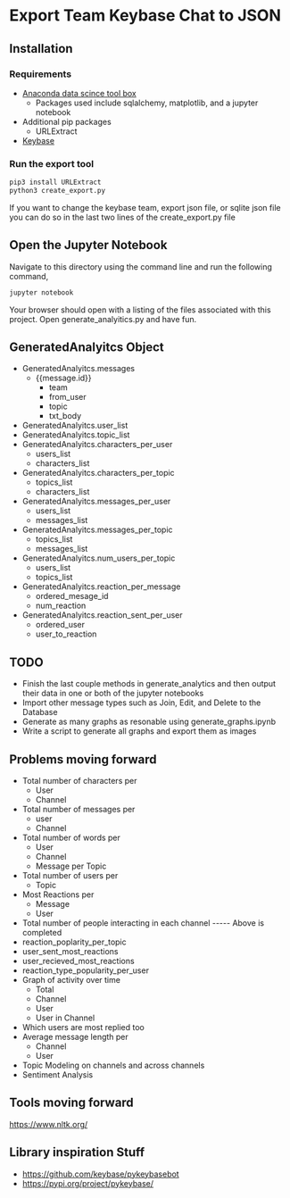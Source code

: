 # Export Team Keybase Chat to JSON

## Installation

### Requirements

* [Anaconda data scince tool box](https://www.anaconda.com/products/individual)
  * Packages used include sqlalchemy, matplotlib, and a jupyter notebook
* Additional pip packages
  * URLExtract
* [Keybase](https://keybase.io/download)

### Run the export tool

``` bash
pip3 install URLExtract
python3 create_export.py
```
If you want to change the keybase team, export json file, or sqlite json file you can do so in the last two lines of the create_export.py file

## Open the Jupyter Notebook

Navigate to this directory using the command line and run the following command,

``` bash
jupyter notebook
```

Your browser should open with a listing of the files associated with this project. Open generate_analyitics.py and have fun.


## GeneratedAnalyitcs Object

* GeneratedAnalyitcs.messages
  * {{message.id}}
    * team
    * from_user
    * topic
    * txt_body
* GeneratedAnalyitcs.user_list
* GeneratedAnalyitcs.topic_list
* GeneratedAnalyitcs.characters_per_user
  * users_list
  * characters_list
* GeneratedAnalyitcs.characters_per_topic
  * topics_list
  * characters_list
* GeneratedAnalyitcs.messages_per_user
  * users_list
  * messages_list
* GeneratedAnalyitcs.messages_per_topic
  * topics_list
  * messages_list
* GeneratedAnalyitcs.num_users_per_topic
  * users_list
  * topics_list
* GeneratedAnalyitcs.reaction_per_message
  * ordered_mesage_id
  * num_reaction
* GeneratedAnalyitcs.reaction_sent_per_user
  * ordered_user
  * user_to_reaction

## TODO

* Finish the last couple methods in generate_analytics and then output their data in one or both of the jupyter notebooks
* Import other message types such as Join, Edit, and Delete to the Database
* Generate as many graphs as resonable using generate_graphs.ipynb
* Write a script to generate all graphs and export them as images

## Problems moving forward

* Total number of characters per
  * User
  * Channel
* Total number of messages per
  * user
  * Channel
* Total number of words per
  * User
  * Channel
  * Message per Topic
* Total number of users per
  * Topic
* Most Reactions per
  * Message
  * User
* Total number of people interacting in each channel
----- Above is completed
* reaction_poplarity_per_topic
* user_sent_most_reactions
* user_recieved_most_reactions
* reaction_type_popularity_per_user
* Graph of activity over time
  * Total
  * Channel
  * User
  * User in Channel
* Which users are most replied too
* Average message length per
  * Channel
  * User
* Topic Modeling on channels and across channels
* Sentiment Analysis

## Tools moving forward

<https://www.nltk.org/>

## Library inspiration Stuff

* <https://github.com/keybase/pykeybasebot>
* <https://pypi.org/project/pykeybase/>
